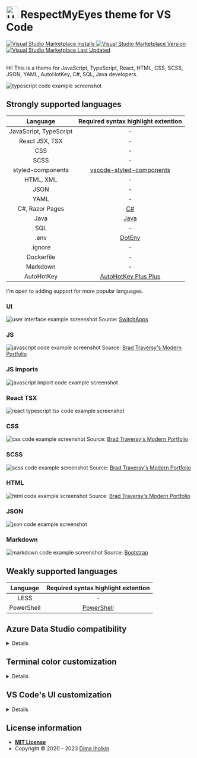 # <img src="https://upload.wikimedia.org/wikipedia/commons/thumb/4/49/Flag_of_Ukraine.svg/1920px-Flag_of_Ukraine.svg.png" width="32" alt="Ukrainian flag"> RespectMyEyes theme for VS Code 



<a href="https://marketplace.visualstudio.com/items?itemName=dima-iholkin.respectmyeyes">
  <img alt="Visual Studio Marketplace Installs" src="https://img.shields.io/visual-studio-marketplace/i/dima-iholkin.respectmyeyes">
</a> 
<a href="https://marketplace.visualstudio.com/items?itemName=dima-iholkin.respectmyeyes">
  <img alt="Visual Studio Marketplace Version" src="https://img.shields.io/visual-studio-marketplace/v/dima-iholkin.respectmyeyes">
</a>
<a href="https://marketplace.visualstudio.com/items?itemName=dima-iholkin.respectmyeyes">
  <img alt="Visual Studio Marketplace Last Updated" src="https://img.shields.io/visual-studio-marketplace/last-updated/dima-iholkin.respectmyeyes?label=updated">
</a> 
<br />
<br />


Hi! This is a theme for JavaScript, TypeScript, React, HTML, CSS, SCSS, JSON, YAML, AutoHotKey, C#, SQL, Java developers.

<img src="/screenshots/ts_intro.png" title="typescript code example screenshot" />

## Strongly supported languages

<table>
  <thead>
    <tr>
      <th align="center">Language</th>
      <th align="center">Required syntax highlight extention</th>
    </tr>
  </thead>
  <tbody>
    <tr>
      <td align="center">JavaScript, TypeScript</td>
      <td align="center"> - </td>
    </tr>
    <tr>
      <td align="center">React JSX, TSX</td>
      <td align="center"> - </td>
    </tr>
    <tr>
      <td align="center">CSS</td>
      <td align="center"> - </td>
    </tr>
    <tr>
      <td align="center">SCSS</td>
      <td align="center"> - </td>
    </tr>
    <tr>
      <td align="center">styled-components</td>
      <td align="center">
        <a href="https://marketplace.visualstudio.com/items?itemName=styled-components.vscode-styled-components">vscode-styled-components</a>
      </td>
    </tr>
    <tr>
      <td align="center">HTML, XML</td>
      <td align="center"> - </td>
    </tr>
    <tr>
      <td align="center">JSON</td>
      <td align="center"> - </td>
    </tr>
    <tr>
      <td align="center">YAML</td>
      <td align="center"> - </td>
    </tr>
    <tr>
      <td align="center">C#, Razor Pages</td>
      <td align="center">
        <a href="https://marketplace.visualstudio.com/items?itemName=ms-dotnettools.csharp">C#</a>
      </td>
    </tr>
    <tr>
      <td align="center">Java</td>
      <td align="center">
        <a href="https://marketplace.visualstudio.com/items?itemName=vscjava.vscode-java-pack">Java</a>
      </td>
    </tr>
    <tr>
      <td align="center">SQL</td>
      <td align="center"> - </td>
    </tr>
    <tr>
      <td align="center">.env</td>
      <td align="center">
        <a href="https://marketplace.visualstudio.com/items?itemName=mikestead.dotenv">DotEnv</a>
      </td>
    </tr>
    <tr>
      <td align="center">.ignore</td>
      <td align="center"> - </td>
    </tr>
    <tr>
      <td align="center">Dockerfile</td>
      <td align="center"> - </td>
    </tr>
    <tr>
      <td align="center">Markdown</td>
      <td align="center"> - </td>
    </tr>
    <tr>
      <td align="center">AutoHotKey</td>
      <td align="center">
        <a href="https://marketplace.visualstudio.com/items?itemName=mark-wiemer.vscode-autohotkey-plus-plus">AutoHotKey Plus Plus</a>
      </td>
    </tr>
  </tbody>
</table>

I'm open to adding support for more popular languages.

### UI

<img src="/screenshots/ui2.png" title="user interface example screenshot">
  Source: <a href="https://github.com/dima-iholkin/SwitchApps">SwitchApps</a>
</img>

### JS

<img src="/screenshots/js.png" title="javascript code example screenshot">
  Source: <a href="https://github.com/bradtraversy/modern_portfolio">Brad Traversy's Modern Portfolio</a>
</img>

### JS imports

<img src="/screenshots/js_import.png" title="javascript import code example screenshot" />

### React TSX

<img src="/screenshots/tsx.png" title="react typescript tsx code example screenshot" />

### CSS

<img src="/screenshots/css.png" title="css code example screenshot">
  Source: <a href="https://github.com/bradtraversy/modern_portfolio">Brad Traversy's Modern Portfolio</a>
</img>

### SCSS

<img src="/screenshots/scss.png" title="scss code example screenshot">
  Source: <a href="https://github.com/bradtraversy/modern_portfolio">Brad Traversy's Modern Portfolio</a>
</img>

### HTML

<img src="/screenshots/html.png" title="html code example screenshot">
  Source: <a href="https://github.com/bradtraversy/modern_portfolio">Brad Traversy's Modern Portfolio</a>
</img>

### JSON

<img src="/screenshots/json.png" title="json code example screenshot" />

### Markdown

<img src="/screenshots/markdown.png" title="markdown code example screenshot">
  Source: <a href="https://github.com/twbs/bootstrap">Bootstrap</a>
</img>



## Weakly supported languages

<table>
  <thead>
    <tr>
      <th align="center">Language</th>
      <th align="center">Required syntax highlight extention</th>
    </tr>
  </thead>
  <tbody>
    <tr>
      <td align="center">LESS</td>
      <td align="center"> - </td>
    </tr>
    <tr>
      <td align="center">PowerShell</td>
      <td align="center">
        <a href="https://marketplace.visualstudio.com/items?itemName=ms-vscode.powershell">PowerShell</a>
      </td>
    </tr>
  </tbody>
</table>



## Azure Data Studio compatibility

<details>
  You can install this theme or any other theme by downloading it's <code>.vsix</code> file and going to <code>Extensions</code> > <code>Install from VSIX...</code> in Azure Data Studio. Download the latest VSIX file from <a href="https://github.com/dima-iholkin/RespectMyEyes-VSCode/releases/latest">the Releases page</a>.

  <br />
  <br />

  Here are the suggested fixes for the Azure Data Studio incompatibilites, put them into your <code>settings.json</code> in Azure Data Studio.

  ```jsonc
  // settings.json
  { 
    "workbench.colorCustomizations": {
      "[RespectMyEyes]": {
        // Fix the invisible input borders:
        "input.border": "#D3D3D3",
        //
        // Fix the invisible button borders:
        "button.border": "#A9A9A9"
      }
    }
  }
  ```
</details>



## Terminal color customization

<details>
  Here are the suggested overrides for the terminal colors, put them into your <code>settings.json</code> file.

  ```jsonc
  // settings.json
  {
    "workbench.colorCustomizations": {
      "[RespectMyEyes]": {
        "terminal.ansiBlack": "#000000",
        "terminal.ansiBrightBlack": "#000000",
        "terminal.ansiBlue": "#FFFF40",
        "terminal.ansiBrightBlue": "#729FCF",
        "terminal.ansiCyan": "#06989A",
        "terminal.ansiBrightCyan": "#34E2E2",
        "terminal.ansiGreen": "#00B000",
        "terminal.ansiBrightGreen": "#00D000",
        "terminal.ansiMagenta": "#AD7FA8",
        "terminal.ansiBrightMagenta": "#F066FF",
        "terminal.ansiRed": "#CC0000",
        "terminal.ansiBrightRed": "#EF2929",
        "terminal.ansiWhite": "#000000",
        "terminal.ansiBrightWhite": "#000000",
        "terminal.ansiYellow": "#0000CC",
        "terminal.ansiBrightYellow": "#0BC5E3",
        "terminalCursor.foreground": "#00A000",
      }
    }
  }
  ```
</details>



## VS Code's UI customization

<details>
  If you've found something different from your setup in my screenshots above, here are some important settings from my <code>settings.json</code> file.

  ```jsonc
  // settings.json
  {
    // UI Layout:
    "explorer.compactFolders": false,
    "workbench.sideBar.location": "right",
    "workbench.iconTheme": "vscode-icons",
    "workbench.colorTheme": "RespectMyEyes",
    //
    // Editor UI:
    "editor.cursorSmoothCaretAnimation": true,
    "editor.renderWhitespace": "boundary",
    "editor.snippetSuggestions": "inline",
    "editor.minimap.enabled": false,
    "editor.renderControlCharacters": false,
    "editor.guides.indentation": false,
    "editor.bracketPairColorization.enabled": false,
    "editor.codeLens": false,
    "editor.rulers": [
      100
    ],
    "editor.suggestSelection": "first",
    "editor.linkedEditing": true,
    //
    // Font:
    "editor.fontFamily": "Fantasque Sans Mono",
    "editor.fontSize": 16,
    "editor.fontLigatures": true,
    //
    // Show the color for a color code, Color-Highlight extension:
    "color-highlight.enable": true,
    "color-highlight.markerType": "dot-before",
    "color-highlight.markRuler": false,
    "editor.colorDecorators": false,
    // Like this: #00BF00
    //
    // Terminal window:
    "terminal.integrated.fontSize": 15,
    "terminal.integrated.fontFamily": "CaskaydiaCove NF",
    "terminal.integrated.cursorStyle": "underline",
    "terminal.integrated.cursorBlinking": true,
    //
    "files.associations": {
      ".stylelintrc": "json",
      ".stylelintignore": "ignore",
      ".eslintignore": "ignore",
      ".browserslistrc": "properties",
      ".prettierrc": "json"
    }
  }
  ```
</details>



## License information

* **[MIT License](http://opensource.org/licenses/mit-license.php)**
* Copyright © 2020 - 2023 <a href="https://github.com/dima-iholkin" target="_blank">Dima Iholkin</a>.